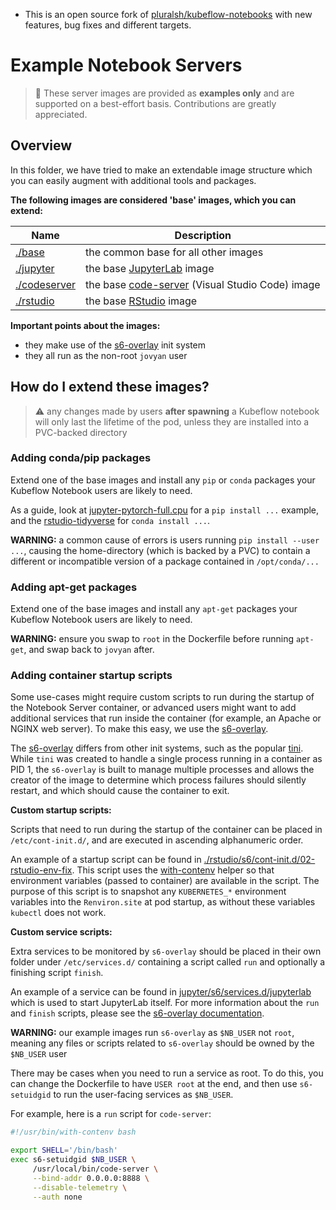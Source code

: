 
* This is an open source fork of
  [pluralsh/kubeflow-notebooks](https://github.com/pluralsh/kubeflow-notebooks)
  with new features, bug fixes and different targets.

# Example Notebook Servers

> 🛑️️ These server images are provided as __examples only__ and are supported on a best-effort basis.
> Contributions are greatly appreciated.

## Overview

In this folder, we have tried to make an extendable image structure which you can easily augment with additional tools and packages.

__The following images are considered 'base' images, which you can extend:__

Name | Description
--- | ---
[./base](./base) | the common base for all other images
[./jupyter](./jupyter) | the base [JupyterLab](https://github.com/jupyterlab/jupyterlab) image
[./codeserver](./codeserver) | the base [code-server](https://github.com/cdr/code-server) (Visual Studio Code) image
[./rstudio](./rstudio) | the base [RStudio](https://github.com/rstudio/rstudio) image

__Important points about the images:__

- they make use of the [s6-overlay](https://github.com/just-containers/s6-overlay) init system
- they all run as the non-root `jovyan` user

## How do I extend these images?

> ⚠️ any changes made by users __after spawning__ a Kubeflow notebook will only last the lifetime of the pod, unless they are installed into a PVC-backed directory

### Adding conda/pip packages

Extend one of the base images and install any `pip` or `conda` packages your Kubeflow Notebook users are likely to need.

As a guide, look at [jupyter-pytorch-full.cpu](./jupyter-pytorch-full/cpu.Dockerfile) for a `pip install ...` example, and the [rstudio-tidyverse](./rstudio-tidyverse/Dockerfile) for `conda install ...`.

__WARNING:__ a common cause of errors is users running `pip install --user ...`, causing the home-directory (which is backed by a PVC) to contain a different or incompatible version of a package contained in  `/opt/conda/...`

### Adding apt-get packages

Extend one of the base images and install any `apt-get` packages your Kubeflow Notebook users are likely to need.

__WARNING:__ ensure you swap to `root` in the Dockerfile before running `apt-get`, and swap back to `jovyan` after.

### Adding container startup scripts

Some use-cases might require custom scripts to run during the startup of the Notebook Server container, or advanced users might want to add additional services that run inside the container (for example, an Apache or NGINX web server).
To make this easy, we use the [s6-overlay](https://github.com/just-containers/s6-overlay).

The [s6-overlay](https://github.com/just-containers/s6-overlay) differs from other init systems, such as the popular [tini](https://github.com/krallin/tini).
While `tini` was created to handle a single process running in a container as PID 1, the `s6-overlay` is built to manage multiple processes and allows the creator of the image to determine which process failures should silently restart, and which should cause the container to exit.

__Custom startup scripts:__

Scripts that need to run during the startup of the container can be placed in `/etc/cont-init.d/`, and are executed in ascending alphanumeric order.

An example of a startup script can be found in [./rstudio/s6/cont-init.d/02-rstudio-env-fix](./rstudio/s6/cont-init.d/02-rstudio-env-fix).
This script uses the [with-contenv](https://github.com/just-containers/s6-overlay#container-environment) helper so that environment variables (passed to container) are available in the script.
The purpose of this script is to snapshot any `KUBERNETES_*` environment variables into the `Renviron.site` at pod startup, as without these variables `kubectl` does not work.

__Custom service scripts:__

Extra services to be monitored by `s6-overlay` should be placed in their own folder under `/etc/services.d/` containing a script called `run` and optionally a finishing script `finish`.

An example of a service can be found in [jupyter/s6/services.d/jupyterlab](jupyter/s6/services.d/jupyterlab) which is used to start JupyterLab itself.
For more information about the `run` and `finish` scripts, please see the [s6-overlay documentation](https://github.com/just-containers/s6-overlay#writing-a-service-script).

__WARNING:__ our example images run `s6-overlay` as `$NB_USER` not `root`, meaning any files or scripts related to `s6-overlay` should be owned by the `$NB_USER` user

There may be cases when you need to run a service as root.
To do this, you can change the Dockerfile to have `USER root` at the end, and then use `s6-setuidgid` to run the user-facing services as `$NB_USER`.

For example, here is a `run` script for `code-server`:

```bash
#!/usr/bin/with-contenv bash

export SHELL='/bin/bash'
exec s6-setuidgid $NB_USER \
     /usr/local/bin/code-server \
     --bind-addr 0.0.0.0:8888 \
     --disable-telemetry \
     --auth none
```

